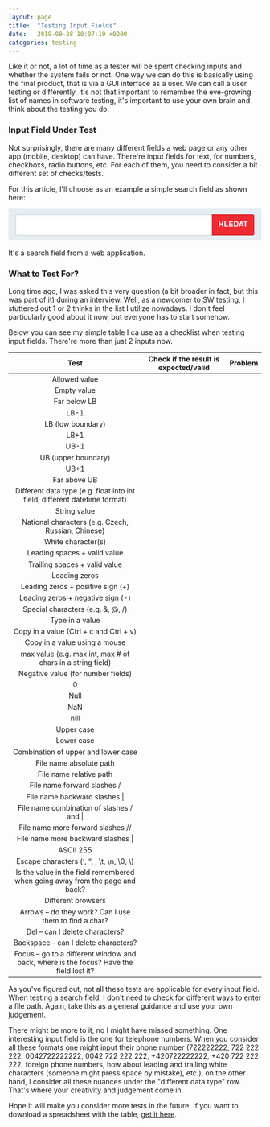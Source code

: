 ```yaml
---
layout: page
title:  "Testing Input Fields"
date:   2019-09-28 10:07:19 +0200
categories: testing
---
```


Like it or not, a lot of time as a tester will be spent checking inputs and whether the system fails or not. One way we can do this is basically using the final product, that is via a GUI interface as a user. We can call a user testing or differently, it's not that important to remember the eve-growing list of names in software testing, it's important to use your own brain and think about the testing you do.

### Input Field Under Test

Not surprisingly, there are many different fields a web page or any other app (mobile, desktop) can have. There're input fields for text, for numbers, checkboxs, radio buttons, etc. For each of them, you need to consider a bit different set of checks/tests.

For this article, I'll choose as an example a simple search field as shown here:

![image](/images/search_field.png)

It's a search field from a web application.

### What to Test For?

Long time ago, I was asked this very question (a bit broader in fact, but this was part of it) during an interview. Well, as a newcomer to SW testing, I stuttered out 1 or 2 thinks in the list I utilize nowadays. I don't feel particularly good about it now, but everyone has to start somehow.

Below you can see my simple table I ca use as a checklist when testing input fields. There're more than just 2 inputs now.

**Test**|**Check if the result is expected/valid**|**Problem**
:-----:|:-----:|:-----:
Allowed value| | 
Empty value| | 
Far below LB| | 
LB-1| | 
LB (low boundary)| | 
LB+1| | 
UB-1| | 
UB (upper boundary)| | 
UB+1| | 
Far above UB| | 
Different data type (e.g. float into int field, different datetime format)| | 
String value| | 
National characters (e.g. Czech, Russian, Chinese)| | 
White character(s)| | 
Leading spaces + valid value| | 
Trailing spaces + valid value| | 
Leading zeros| | 
Leading zeros + positive sign (+)| | 
Leading zeros + negative sign (-)| | 
Special characters (e.g. &, @, /)| | 
Type in a value| | 
Copy in a value (Ctrl + c and Ctrl + v)| | 
Copy in a value using a mouse| | 
max value (e.g. max int, max # of chars in a string field)| | 
Negative value (for number fields)| | 
0| | 
Null| | 
NaN| | 
nill| | 
Upper case| | 
Lower case| | 
Combination of upper and lower case| | 
File name absolute path| | 
File name relative path| | 
File name forward slashes /| | 
File name backward slashes \| | 
File name combination of slashes / and \| | 
File name more forward slashes //| | 
File name more backward slashes \\| | 
ASCII 255| | 
Escape characters (‘, “, \, \t, \n, \0, \\)| | 
Is the value in the field remembered when going away from the page and back?| | 
Different browsers| | 
Arrows – do they work? Can I use them to find a char?| | 
Del – can I delete characters?| | 
Backspace – can I delete characters?| | 
Focus – go to a different window and back, where is the focus? Have the field lost it?| | 

As you've figured out, not all these tests are applicable for every input field. When testing a search field, I don't need to check for different ways to enter a file path. Again, take this as a general guidance and use your own judgement.

There might be more to it, no I might have missed something. One interesting input field is the one for telephone numbers. When you consider all these formats one might input their phone number (722222222, 722 222 222, 0042722222222, 0042 722 222 222, +420722222222, +420 722 222 222, foreign phone numbers, how about leading and trailing white characters (someone might press space by mistake), etc.), on the other hand, I consider all these nuances under the "different data type" row. That's where your creativity and judgement come in.

Hope it will make you consider more tests in the future. If you want to download a spreadsheet with the table, [get it here](/files/input_fields_checkbox.ods).
